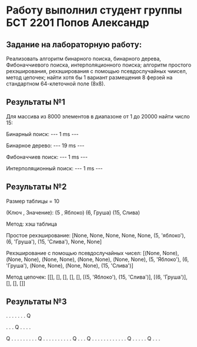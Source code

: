 Работу выполнил студент группы БСТ 2201 Попов Александр
=

Задание на лабораторную работу:
-

Реализовать алгоритм бинарного поиска, бинарного дерева, Фибоначчиевого поиска, интерполяционного поиска;
алгоритм простого рехэширования, рехэширования с помощью псевдослучайных чиисел, метод цепочек;
найти хотя бы 1 вариант размещения 8 ферзей на стандартном 64-клеточной поле (8х8).

Результаты №1
-

Для массива из 8000 элементов в диапазоне от 1 до 20000 найти число 15:

Бинарный поиск: --- 1 ms ---

Бинарное дерево: --- 19 ms ---

Фибоначчиев поиск: --- 1 ms ---

Интерполяционный поиск: --- 1 ms ---



Результаты №2
-

Размер таблицы = 10


(Ключ , Значение): (5 , Яблоко) (6, Груша) (15, Слива)


Метод: хэш таблица

Простое рехэширование: [None, None, None, None, None, (5, 'яблоко'), (6, 'Груша'), (15, 'Слива'), None, None]

Рехэширование с помощью псевдослучайных чисел: [(None, None), (None, None), (None, None), (None, None), (None, None), (5, 'Яблоко'), (6, 'Груша'), (None, None), (None, None), (15, 'Слива')]

Метод цепочек: [[], [], [], [], [], [(5, 'Яблоко'), (15, 'Слива')], [(6, 'Груша')], [], [], []]


Результаты №3
-

. . . . . . . Q 

. . . Q . . . . 

Q . . . . . . . 
. . Q . . . . . 
. . . . . Q . . 
. Q . . . . . . 
. . . . . . Q . 
. . . . Q . . . 

